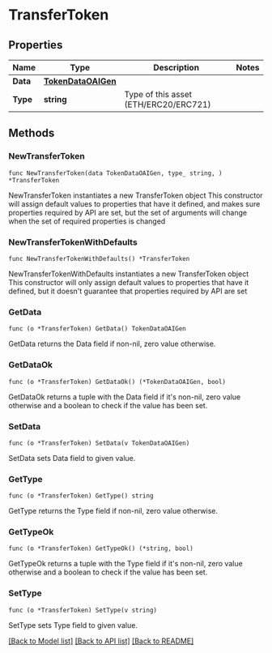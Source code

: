 # TransferToken

## Properties

Name | Type | Description | Notes
------------ | ------------- | ------------- | -------------
**Data** | [**TokenDataOAIGen**](TokenDataOAIGen.md) |  | 
**Type** | **string** | Type of this asset (ETH/ERC20/ERC721) | 

## Methods

### NewTransferToken

`func NewTransferToken(data TokenDataOAIGen, type_ string, ) *TransferToken`

NewTransferToken instantiates a new TransferToken object
This constructor will assign default values to properties that have it defined,
and makes sure properties required by API are set, but the set of arguments
will change when the set of required properties is changed

### NewTransferTokenWithDefaults

`func NewTransferTokenWithDefaults() *TransferToken`

NewTransferTokenWithDefaults instantiates a new TransferToken object
This constructor will only assign default values to properties that have it defined,
but it doesn't guarantee that properties required by API are set

### GetData

`func (o *TransferToken) GetData() TokenDataOAIGen`

GetData returns the Data field if non-nil, zero value otherwise.

### GetDataOk

`func (o *TransferToken) GetDataOk() (*TokenDataOAIGen, bool)`

GetDataOk returns a tuple with the Data field if it's non-nil, zero value otherwise
and a boolean to check if the value has been set.

### SetData

`func (o *TransferToken) SetData(v TokenDataOAIGen)`

SetData sets Data field to given value.


### GetType

`func (o *TransferToken) GetType() string`

GetType returns the Type field if non-nil, zero value otherwise.

### GetTypeOk

`func (o *TransferToken) GetTypeOk() (*string, bool)`

GetTypeOk returns a tuple with the Type field if it's non-nil, zero value otherwise
and a boolean to check if the value has been set.

### SetType

`func (o *TransferToken) SetType(v string)`

SetType sets Type field to given value.



[[Back to Model list]](../README.md#documentation-for-models) [[Back to API list]](../README.md#documentation-for-api-endpoints) [[Back to README]](../README.md)


